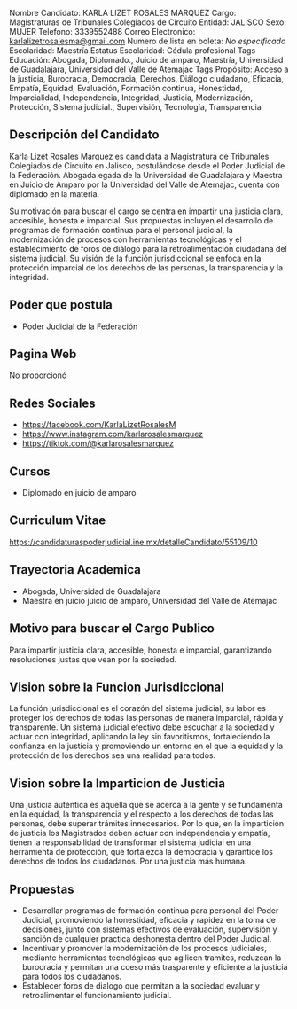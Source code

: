 Nombre Candidato: KARLA LIZET ROSALES MARQUEZ
Cargo: Magistraturas de Tribunales Colegiados de Circuito
Entidad: JALISCO
Sexo: MUJER
Telefono: 3339552488
Correo Electronico: karlalizetrosalesma@gmail.com
Numero de lista en boleta: *No especificado*
Escolaridad: Maestría
Estatus Escolaridad: Cédula profesional
Tags Educación: Abogada, Diplomado., Juicio de amparo, Maestría, Universidad de Guadalajara, Universidad del Valle de Atemajac
Tags Propósito: Acceso a la justicia, Burocracia, Democracia, Derechos, Diálogo ciudadano, Eficacia, Empatía, Equidad, Evaluación, Formación continua, Honestidad, Imparcialidad, Independencia, Integridad, Justicia, Modernización, Protección, Sistema judicial., Supervisión, Tecnología, Transparencia


## Descripción del Candidato 

Karla Lizet Rosales Marquez es candidata a Magistratura de Tribunales Colegiados de Circuito en Jalisco, postulándose desde el Poder Judicial de la Federación. Abogada egada de la Universidad de Guadalajara y Maestra en Juicio de Amparo por la Universidad del Valle de Atemajac, cuenta con diplomado en la materia. 

Su motivación para buscar el cargo se centra en impartir una justicia clara, accesible, honesta e imparcial. Sus propuestas incluyen el desarrollo de programas de formación continua para el personal judicial, la modernización de procesos con herramientas tecnológicas y el establecimiento de foros de diálogo para la retroalimentación ciudadana del sistema judicial. Su visión de la función jurisdiccional se enfoca en la protección imparcial de los derechos de las personas, la transparencia y la integridad.


## Poder que postula

- Poder Judicial de la Federación


## Pagina Web

No proporcionó


## Redes Sociales

- https://facebook.com/KarlaLizetRosalesM
- https://www.instagram.com/karlarosalesmarquez
- https://tiktok.com/@karlarosalesmarquez


## Cursos

- Diplomado en juicio de amparo


## Curriculum Vitae

https://candidaturaspoderjudicial.ine.mx/detalleCandidato/55109/10


## Trayectoria Academica

- Abogada, Universidad de Guadalajara
- Maestra en juicio juicio de amparo, Universidad del Valle de Atemajac


## Motivo para buscar el Cargo Publico

Para impartir justicia clara, accesible, honesta e imparcial, garantizando resoluciones justas que vean por la sociedad.


## Vision sobre la Funcion Jurisdiccional

La función jurisdiccional es el corazón del sistema judicial, su labor es proteger los derechos de todas las personas de manera imparcial, rápida y transparente. Un sistema judicial efectivo debe escuchar a la sociedad y actuar con integridad, aplicando la ley sin favoritismos, fortaleciendo la confianza en la justicia y promoviendo un entorno en el que la equidad y la protección de los derechos sea una realidad para todos.


## Vision sobre la Imparticion de Justicia

Una justicia auténtica es aquella que se acerca a la gente y se fundamenta en la equidad, la transparencia y el respecto a los derechos de todas las personas, debe superar trámites innecesarios. Por lo que, en la impartición de justicia los Magistrados deben actuar con independencia y empatía, tienen la responsabilidad de transformar el sistema judicial en una herramienta de protección, que fortalezca la democracia y garantice los derechos de todos los ciudadanos. Por una justicia más humana.


## Propuestas

- Desarrollar programas de formación continua para personal del Poder Judicial, promoviendo la honestidad, eficacia y rapidez en la toma de decisiones, junto con sistemas efectivos de evaluación, supervisión y sanción de cualquier practica deshonesta dentro del Poder Judicial.
- Incentivar y promover la modernización de los procesos judiciales, mediante herramientas tecnológicas que agilicen tramites, reduzcan la burocracia y permitan una cceso más trasparente y eficiente a la justicia para todos los ciudadanos.
- Establecer foros de dialogo que permitan a la sociedad evaluar y retroalimentar el funcionamiento judicial.

